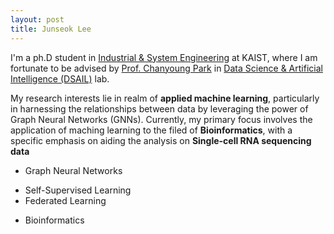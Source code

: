 ```yaml
---
layout: post
title: Junseok Lee
---
```


I'm a ph.D student in [Industrial & System Engineering](https://statistics.kaist.ac.kr/) at KAIST, where I am fortunate to be advised by [Prof. Chanyoung Park](https://dsail.kaist.ac.kr/professor/) in [Data Science & Artificial Intelligence (DSAIL)](https://dsail.kaist.ac.kr/) lab.

My research interests lie in realm of **applied machine learning**, particularly in harnessing the relationships between data by leveraging the power of Graph Neural Networks (GNNs). Currently, my primary focus involves the application of maching learning to the filed of **Bioinformatics**, with a specific emphasis on aiding the analysis on **Single-cell RNA sequencing data**

* Graph Neural Networks
- Self-Supervised Learning
- Federated Learning
* Bioinformatics



